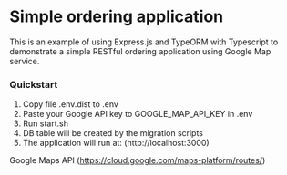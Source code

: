 # Simple ordering application
This is an example of using Express.js and TypeORM with Typescript to demonstrate a simple RESTful ordering application using Google Map service. 

### Quickstart
1. Copy file .env.dist to .env
2. Paste your Google API key to GOOGLE_MAP_API_KEY in .env
3. Run start.sh
4. DB table will be created by the migration scripts
5. The application will run at: (http://localhost:3000)

Google Maps API (https://cloud.google.com/maps-platform/routes/)
